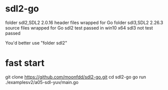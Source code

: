 # sdl2-go

folder sdl2,SDL2 2.0.16 header files wrapped for Go
folder sdl3,SDL2 2.26.3 source files wrapped for Go
sdl2 test passed in win10 x64
sdl3 not test passed

You'd better use "folder sdl2"

# fast start

git clone https://github.com/moonfdd/sdl2-go.git
cd sdl2-go
go run ./examplesv2/a05-sdl-yuv/main.go

